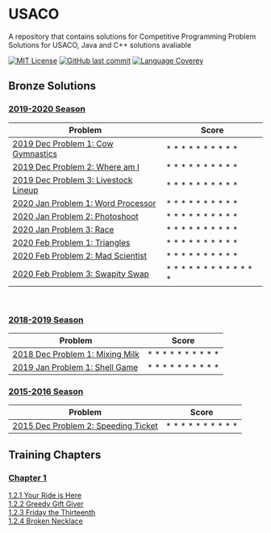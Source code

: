 # USACO
A repository that contains solutions for Competitive Programming Problem Solutions for USACO,
Java and C++ solutions avaliable

[![MIT License](https://img.shields.io/github/license/o0River0o/USACO?style=flat-square)](https://github.com/o0River0o/USACO/blob/master/LICENSE)
[![GitHub last commit](https://img.shields.io/github/last-commit/o0River0o/USACO?style=flat-square)]()
[![Language Coverey](https://img.shields.io/github/languages/count/o0River0o/USACO?style=flat-square)]()

## **Bronze Solutions**
### <u>2019-2020 Season</u>
| Problem                                                                          | Score                     |
|----------------------------------------------------------------------------------|---------------------------|
| [2019 Dec Problem 1: Cow Gymnastics](USACO/bronze/2019-2020/Dec/Cow-Gymnastics/)      | * * * * * * * * * *       |  
| [2019 Dec Problem 2: Where am I](USACO/bronze/2019-2020/Dec/Where-am-I/)              | * * * * * * * * * *       |
| [2019 Dec Problem 3: Livestock Lineup](USACO/bronze/2019-2020/Dec/Livestock-Lineup/)  | * * * * * * * * * *       |
| [2020 Jan Problem 1: Word Processor](USACO/bronze/2019-2020/Jan/Word-Processor/)      | * * * * * * * * * *       |  
| [2020 Jan Problem 2: Photoshoot](USACO/bronze/2019-2020/Jan/Photoshoot/)              | * * * * * * * * * *       |
| [2020 Jan Problem 3: Race](USACO/bronze/2019-2020/Jan/Race/)                          | * * * * * * * * * *       | 
| [2020 Feb Problem 1: Triangles](USACO/bronze/2019-2020/Feb/Triangles/)                | * * * * * * * * * *       |  
| [2020 Feb Problem 2: Mad Scientist](USACO/bronze/2019-2020/Feb/Mad-Scientist/)        | * * * * * * * * * *       |
| [2020 Feb Problem 3: Swapity Swap](USACO/bronze/2019-2020/Feb/Swapity-Swap/)          | * * * * * * * * * * * * * |
<br>

### <u>2018-2019 Season</u>
| Problem                                                                          | Score                     |
|----------------------------------------------------------------------------------|---------------------------|
| [2018 Dec Problem 1: Mixing Milk](USACO/bronze/2018-2019/Dec/Mixing-Milk/)            | * * * * * * * * * *       |  
| [2019 Jan Problem 1: Shell Game](USACO/bronze/2018-2019/Jan/Shell-Game/)              | * * * * * * * * * *       |  

### <u>2015-2016 Season</u>
| Problem                                                                          | Score                     |
|----------------------------------------------------------------------------------|---------------------------|
| [2015 Dec Problem 2: Speeding Ticket](USACO/bronze/2015-2016/Dec/Speeding-Ticket/)     | * * * * * * * * * *       |

## **Training Chapters**
### <u>Chapter 1</u>

[1.2.1 Your Ride is Here](USACO/training/chapter1/ride/)
<br>
[1.2.2 Greedy Gift Giver](USACO/training/chapter1/gift1/)
<br>
[1.2.3 Friday the Thirteenth](USACO/training/chapter1/friday/)
<br>
[1.2.4 Broken Necklace](USACO/training/chapter1/beads)
